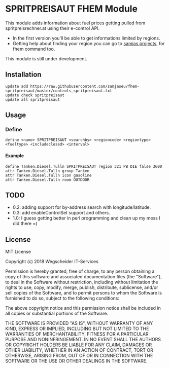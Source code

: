 # SPRITPREISAUT FHEM Module

This module adds information about fuel prices getting pulled from spritpreisrechner.at using their e-control API.


- In the first version you'll be able to get informations limited by regions.
- Getting help about finding your region you can go to [samjas projects](http://www.wegscheider-it.com/projects/spritpreisaut/), for fhem command too.

This module is still under development.


## Installation

```
update add https://raw.githubusercontent.com/samjaseu/fhem-spritpreisaut/master/controls_spritpreisaut.txt
update check spritpreisaut
update all spritpreisaut
```

## Usage
### Define
```
define <name> SPRITPREISAUT <searchby> <regioncode> <regiontype> <fueltype> <includeclosed> <interval>
```
#### Example
```
define Tanken.Diesel.Tulln SPRITPREISAUT region 321 PB DIE false 3600
attr Tanken.Diesel.Tulln group Tanken
attr Tanken.Diesel.Tulln icon gasoline
attr Tanken.Diesel.Tulln room OUTDOOR
```


## TODO

- 0.2: adding support for by-address search with longitude/latitude.
- 0.3: add enableControlSet support and others.
- 1.0: I guess getting better in perl programming and clean up my mess I did there =)


## License

MIT License

Copyright (c) 2018 Wegscheider IT-Services

Permission is hereby granted, free of charge, to any person obtaining a copy
of this software and associated documentation files (the "Software"), to deal
in the Software without restriction, including without limitation the rights
to use, copy, modify, merge, publish, distribute, sublicense, and/or sell
copies of the Software, and to permit persons to whom the Software is
furnished to do so, subject to the following conditions:

The above copyright notice and this permission notice shall be included in all
copies or substantial portions of the Software.

THE SOFTWARE IS PROVIDED "AS IS", WITHOUT WARRANTY OF ANY KIND, EXPRESS OR
IMPLIED, INCLUDING BUT NOT LIMITED TO THE WARRANTIES OF MERCHANTABILITY,
FITNESS FOR A PARTICULAR PURPOSE AND NONINFRINGEMENT. IN NO EVENT SHALL THE
AUTHORS OR COPYRIGHT HOLDERS BE LIABLE FOR ANY CLAIM, DAMAGES OR OTHER
LIABILITY, WHETHER IN AN ACTION OF CONTRACT, TORT OR OTHERWISE, ARISING FROM,
OUT OF OR IN CONNECTION WITH THE SOFTWARE OR THE USE OR OTHER DEALINGS IN THE
SOFTWARE.
